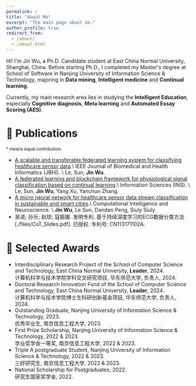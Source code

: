```yaml
---
permalink: /
title: "About Me"
excerpt: "The main page about me."
author_profile: true
redirect_from: 
  - /about/
  - /about.html
---
```


Hi! I'm Jin Wu, a Ph.D. Candidate student at East China Normal University, Shanghai, China. Before starting Ph.D., I completed my Master's degree at School of Software in Nanjing University of Information Science & Technology, majoring in **Data mining**, **Intelligent medicine** and **Continual learning**.

Currently, my main research area lies in studying the **Intelligent Education**, especially **Cognitive diagnosis**, **Meta learning** and **Automated Essay Scoring (AES)**. 


🚀 Publications
======
<sub>\* means equal contribution. </sub>
 
* [A scalable and transferable federated learning system for classifying healthcare sensor data](https://ieeexplore.ieee.org/abstract/document/9765749/).\\
  IEEE Journal of Biomedical and Health Informatics (JBHI). \\
Le, Sun, **Jin Wu**.
* [A federated learning and blockchain framework for physiological signal classification based on continual learning](https://www.sciencedirect.com/science/article/abs/pii/S0020025523001767).\\
  Information Sciences (INS). \\
Le, Sun, **Jin Wu**, Yang Xu, Yanchun Zhang.
* [A micro neural network for healthcare sensor data stream classification in sustainable and smart cities](https://onlinelibrary.wiley.com/doi/pdf/10.1155/2022/4270295).\\
  Computational Intelligence and Neuroscience. \\
**Jin Wu**, Le Sun, Dandan Peng, Siuly Siuly.
* 吴进; 孙乐; 赵琼; 寇振媛. 发明专利. 基于持续深度学习的ECG数据分类方法[./files/CoT_Slides.pdf]. 已授权. 专利号: CN113171102A.


🏅️ Selected Awards
======

* Interdisciplinary Research Project of the School of Computer Science and Technology, East China Normal University, **Leader**, 2024.  
  计算机科学与技术学院学科交叉研究项目, 华东师范大学, 负责人, 2024.
* Doctoral Research Innovation Fund of the School of Computer Science and Technology, East China Normal University, **Leader**, 2024.  
  计算机科学与技术学院博士生科研创新基金项目, 华东师范大学, 负责人, 2024.
* Outstanding Graduate, Nanjing University of Information Science & Technology, 2023.  
  优秀毕业生, 南京信息工程大学, 2023.
* First Prize Scholarship, Nanjing University of Information Science & Technology, 2022 & 2023.  
  学业奖学金一等奖, 南京信息工程大学, 2022 & 2023.
* Triple A postgraduate Student, Nanjing University of Information Science & Technology, 2022 & 2023.  
  三好研究生, 南京信息工程大学, 2022 & 2023.
* National Scholarship for Postgraduates, 2022.  
  研究生国家奖学金, 2022.

